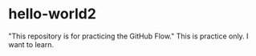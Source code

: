 # hello-world2
"This repository is for practicing the GitHub Flow."
This is practice only.
I want to learn.
